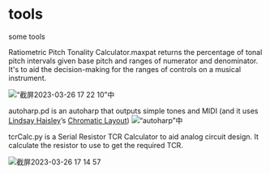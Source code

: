 # tools
some tools


Ratiometric Pitch Tonality Calculator.maxpat returns the percentage of tonal pitch intervals given base pitch and ranges of numerator and denominator. It's to aid the decision-making for the ranges of controls on a musical instrument.

![“截屏2023-03-26 17 22 10”中](https://user-images.githubusercontent.com/4593629/227766624-8def3e6a-0228-4d8b-a7d7-1fca0d7b2eb9.png)


autoharp.pd is an autoharp that outputs simple tones and MIDI (and it uses [Lindsay Haisley](https://www.lindsayhaisley.com/)’s [Chromatic Layout](https://www.autoharp.org/articles/Chromatic_Standard_Layout.pdf))
![“autoharp”中](https://user-images.githubusercontent.com/4593629/227766105-7e059692-ba88-4ebf-a313-89169993c8a9.png)


tcrCalc.py is a Serial Resistor TCR Calculator to aid analog circuit design. It calculate the resistor to use to get the required TCR.

![截屏2023-03-26 17 14 57](https://user-images.githubusercontent.com/4593629/227766625-11c6a35a-91ff-4c70-b7d1-8731f0652d5b.png)
